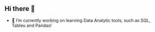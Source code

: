 ## Hi there 👋

- 🔭 I’m currently working on learning Data Analytic tools, such as SQL, Tableu and Pandas!

